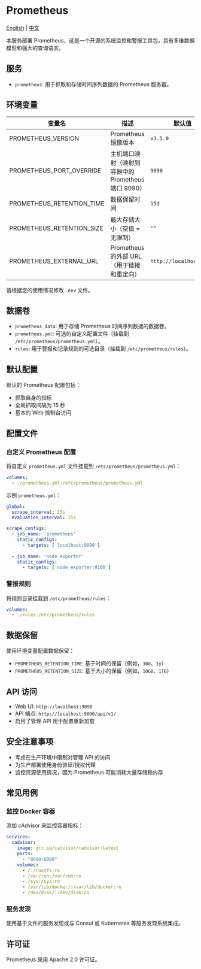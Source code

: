 # Prometheus

[English](./README.md) | [中文](./README.zh.md)

本服务部署 Prometheus，这是一个开源的系统监控和警报工具包，具有多维数据模型和强大的查询语言。

## 服务

- `prometheus`: 用于抓取和存储时间序列数据的 Prometheus 服务器。

## 环境变量

| 变量名                    | 描述                                                | 默认值                  |
| ------------------------- | --------------------------------------------------- | ----------------------- |
| PROMETHEUS_VERSION        | Prometheus 镜像版本                                 | `v3.5.0`                |
| PROMETHEUS_PORT_OVERRIDE  | 主机端口映射（映射到容器中的 Prometheus 端口 9090） | `9090`                  |
| PROMETHEUS_RETENTION_TIME | 数据保留时间                                        | `15d`                   |
| PROMETHEUS_RETENTION_SIZE | 最大存储大小（空值 = 无限制）                       | `""`                    |
| PROMETHEUS_EXTERNAL_URL   | Prometheus 的外部 URL（用于链接和重定向）           | `http://localhost:9090` |

请根据您的使用情况修改 `.env` 文件。

## 数据卷

- `prometheus_data`: 用于存储 Prometheus 时间序列数据的数据卷。
- `prometheus.yml`: 可选的自定义配置文件（挂载到 `/etc/prometheus/prometheus.yml`）。
- `rules`: 用于警报和记录规则的可选目录（挂载到 `/etc/prometheus/rules`）。

## 默认配置

默认的 Prometheus 配置包括：

- 抓取自身的指标
- 全局抓取间隔为 15 秒
- 基本的 Web 控制台访问

## 配置文件

### 自定义 Prometheus 配置

将自定义 `prometheus.yml` 文件挂载到 `/etc/prometheus/prometheus.yml`：

```yaml
volumes:
  - ./prometheus.yml:/etc/prometheus/prometheus.yml
```

示例 `prometheus.yml`：

```yaml
global:
  scrape_interval: 15s
  evaluation_interval: 15s

scrape_configs:
  - job_name: 'prometheus'
    static_configs:
      - targets: ['localhost:9090']
  
  - job_name: 'node_exporter'
    static_configs:
      - targets: ['node_exporter:9100']
```

### 警报规则

将规则目录挂载到 `/etc/prometheus/rules`：

```yaml
volumes:
  - ./rules:/etc/prometheus/rules
```

## 数据保留

使用环境变量配置数据保留：

- `PROMETHEUS_RETENTION_TIME`: 基于时间的保留（例如，`30d`、`1y`）
- `PROMETHEUS_RETENTION_SIZE`: 基于大小的保留（例如，`10GB`、`1TB`）

## API 访问

- Web UI: `http://localhost:9090`
- API 端点: `http://localhost:9090/api/v1/`
- 启用了管理 API 用于配置重新加载

## 安全注意事项

- 考虑在生产环境中限制对管理 API 的访问
- 为生产部署使用身份验证/授权代理
- 监控资源使用情况，因为 Prometheus 可能消耗大量存储和内存

## 常见用例

### 监控 Docker 容器

添加 cAdvisor 来监控容器指标：

```yaml
services:
  cadvisor:
    image: gcr.io/cadvisor/cadvisor:latest
    ports:
      - "8080:8080"
    volumes:
      - /:/rootfs:ro
      - /var/run:/var/run:ro
      - /sys:/sys:ro
      - /var/lib/docker/:/var/lib/docker:ro
      - /dev/disk/:/dev/disk:ro
```

### 服务发现

使用基于文件的服务发现或与 Consul 或 Kubernetes 等服务发现系统集成。

## 许可证

Prometheus 采用 Apache 2.0 许可证。
